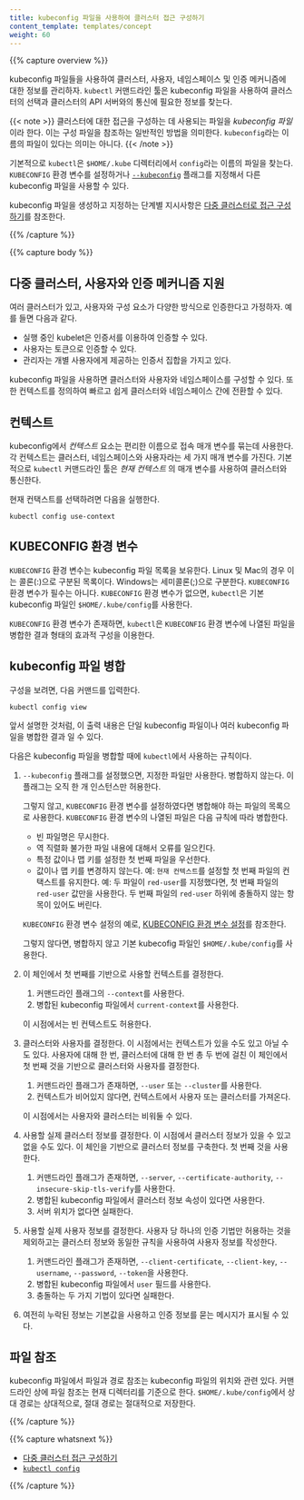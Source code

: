 ```yaml
---
title: kubeconfig 파일을 사용하여 클러스터 접근 구성하기
content_template: templates/concept
weight: 60
---
```


{{% capture overview %}}

kubeconfig 파일들을 사용하여 클러스터, 사용자, 네임스페이스 및 인증 메커니즘에 대한 정보를 관리하자.
`kubectl` 커맨드라인 툴은 kubeconfig 파일을 사용하여
클러스터의 선택과
클러스터의 API 서버와의 통신에 필요한 정보를 찾는다.

{{< note >}}
클러스터에 대한 접근을 구성하는 데 사용되는 파일을 *kubeconfig 파일* 이라 한다.
이는 구성 파일을 참조하는 일반적인 방법을 의미한다.
`kubeconfig`라는 이름의 파일이 있다는 의미는 아니다.
{{< /note >}}

기본적으로 `kubectl`은 `$HOME/.kube` 디렉터리에서 `config`라는 이름의 파일을 찾는다.
`KUBECONFIG` 환경 변수를 설정하거나
[`--kubeconfig`](/docs/reference/generated/kubectl/kubectl/) 플래그를 지정해서
다른 kubeconfig 파일을 사용할 수 있다.

kubeconfig 파일을 생성하고 지정하는 단계별 지시사항은
[다중 클러스터로 접근 구성하기](/docs/tasks/access-application-cluster/configure-access-multiple-clusters)를 참조한다.

{{% /capture %}}


{{% capture body %}}

## 다중 클러스터, 사용자와 인증 메커니즘 지원

여러 클러스터가 있고, 사용자와 구성 요소가 다양한 방식으로 인증한다고 가정하자.
예를 들면 다음과 같다.

- 실행 중인 kubelet은 인증서를 이용하여 인증할 수 있다.
- 사용자는 토큰으로 인증할 수 있다.
- 관리자는 개별 사용자에게 제공하는 인증서 집합을 가지고 있다.

kubeconfig 파일을 사용하면 클러스터와 사용자와 네임스페이스를 구성할 수 있다.
또한 컨텍스트를 정의하여
빠르고 쉽게 클러스터와 네임스페이스 간에 전환할 수 있다.

## 컨텍스트

kubeconfig에서 *컨텍스트* 요소는 편리한 이름으로 접속 매개 변수를 묶는데 사용한다.
각 컨텍스트는 클러스터, 네임스페이스와 사용자라는 세 가지 매개 변수를 가진다.
기본적으로 `kubectl` 커맨드라인 툴은 *현재 컨텍스트* 의 매개 변수를
사용하여 클러스터와 통신한다.

현재 컨택스트를 선택하려면 다음을 실행한다.
```
kubectl config use-context
```

## KUBECONFIG 환경 변수

`KUBECONFIG` 환경 변수는 kubeconfig 파일 목록을 보유한다.
Linux 및 Mac의 경우 이는 콜론(:)으로 구분된 목록이다.
Windows는 세미콜론(;)으로 구분한다. `KUBECONFIG` 환경 변수가 필수는 아니다.
`KUBECONFIG` 환경 변수가 없으면,
`kubectl`은 기본 kubeconfig 파일인 `$HOME/.kube/config`를 사용한다.

`KUBECONFIG` 환경 변수가 존재하면, `kubectl`은
`KUBECONFIG` 환경 변수에 나열된 파일을 병합한 결과 형태의
효과적 구성을 이용한다.

## kubeconfig 파일 병합

구성을 보려면, 다음 커맨드를 입력한다.

```shell
kubectl config view
```

앞서 설명한 것처럼, 이 출력 내용은 단일 kubeconfig 파일이나
여러 kubeconfig 파일을 병합한 결과 일 수 있다.

다음은 kubeconfig 파일을 병합할 때에 `kubectl`에서 사용하는 규칙이다.

1. `--kubeconfig` 플래그를 설정했으면, 지정한 파일만 사용한다. 병합하지 않는다.
   이 플래그는 오직 한 개 인스턴스만 허용한다.

   그렇지 않고, `KUBECONFIG` 환경 변수를 설정하였다면
   병합해야 하는 파일의 목록으로 사용한다.
   `KUBECONFIG` 환경 변수의 나열된 파일은
   다음 규칙에 따라 병합한다.

   * 빈 파일명은 무시한다.
   * 역 직렬화 불가한 파일 내용에 대해서 오류를 일으킨다.
   * 특정 값이나 맵 키를 설정한 첫 번째 파일을 우선한다.
   * 값이나 맵 키를 변경하지 않는다.
     예: `현재 컨텍스트`를 설정할 첫 번째 파일의 컨택스트를 유지한다.
     예: 두 파일이 `red-user`를 지정했다면, 첫 번째 파일의 `red-user` 값만을 사용한다.
     두 번째 파일의 `red-user` 하위에 충돌하지 않는 항목이 있어도 버린다.

   `KUBECONFIG` 환경 변수 설정의 예로,
   [KUBECONFIG 환경 변수 설정](/docs/tasks/access-application-cluster/configure-access-multiple-clusters/#set-the-kubeconfig-environment-variable)를 참조한다.

   그렇지 않다면, 병합하지 않고 기본 kubecofig 파일인 `$HOME/.kube/config`를 사용한다.

1. 이 체인에서 첫 번째를 기반으로 사용할 컨텍스트를 결정한다.

    1. 커맨드라인 플래그의 `--context`를 사용한다.
    1. 병합된 kubeconfig 파일에서 `current-context`를 사용한다.

   이 시점에서는 빈 컨텍스트도 허용한다.

1. 클러스터와 사용자를 결정한다. 이 시점에서는 컨텍스트가 있을 수도 있고 아닐 수도 있다.
   사용자에 대해 한 번, 클러스터에 대해 한 번 총 두 번에 걸친
   이 체인에서 첫 번째 것을 기반으로 클러스터와 사용자를 결정한다.

   1. 커맨드라인 플래그가 존재하면, `--user` 또는 `--cluster`를 사용한다.
   1. 컨텍스트가 비어있지 않다면, 컨텍스트에서 사용자 또는 클러스터를 가져온다.

   이 시점에서는 사용자와 클러스터는 비워둘 수 있다.

1. 사용할 실제 클러스터 정보를 결정한다.
   이 시점에서 클러스터 정보가 있을 수 있고 없을 수도 있다.
   이 체인을 기반으로 클러스터 정보를 구축한다. 첫 번째 것을 사용한다.

   1. 커맨드라인 플래그가 존재하면, `--server`, `--certificate-authority`, `--insecure-skip-tls-verify`를 사용한다.
   1. 병합된 kubeconfig 파일에서 클러스터 정보 속성이 있다면 사용한다.
   1. 서버 위치가 없다면 실패한다.

1. 사용할 실제 사용자 정보를 결정한다.
   사용자 당 하나의 인증 기법만 허용하는 것을 제외하고는
   클러스터 정보와 동일한 규칙을 사용하여 사용자 정보를 작성한다.

   1. 커맨드라인 플래그가 존재하면, `--client-certificate`, `--client-key`, `--username`, `--password`, `--token`을 사용한다.
   1. 병합된 kubeconfig 파일에서 `user` 필드를 사용한다.
   1. 충돌하는 두 가지 기법이 있다면 실패한다.

1. 여전히 누락된 정보는 기본값을 사용하고
   인증 정보를 묻는 메시지가 표시될 수 있다.

## 파일 참조

kubeconfig 파일에서 파일과 경로 참조는 kubeconfig 파일의 위치와 관련 있다.
커맨드라인 상에 파일 참조는 현재 디렉터리를 기준으로 한다.
`$HOME/.kube/config`에서 상대 경로는 상대적으로, 절대 경로는
절대적으로 저장한다.

{{% /capture %}}


{{% capture whatsnext %}}

* [다중 클러스터 접근 구성하기](/docs/tasks/access-application-cluster/configure-access-multiple-clusters/)
* [`kubectl config`](/docs/reference/generated/kubectl/kubectl-commands#config)

{{% /capture %}}


